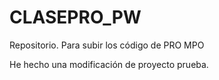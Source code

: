 # CLASEPRO\_PW

Repositorio. Para subir los código de PRO MPO

He hecho una modificación de proyecto prueba.

